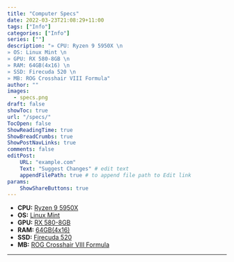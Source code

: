 ```yaml
---
title: "Computer Specs"
date: 2022-03-23T21:08:29+11:00
tags: ["Info"]
categories: ["Info"]
series: [""]
description: "» CPU: Ryzen 9 5950X \n
» OS: Linux Mint \n
» GPU: RX 580-8GB \n
» RAM: 64GB(4x16) \n
» SSD: Firecuda 520 \n
» MB: ROG Crosshair VIII Formula"
author: ""
images:
  - specs.png
draft: false
showToc: true
url: "/specs/"
TocOpen: false
ShowReadingTime: true
ShowBreadCrumbs: true
ShowPostNavLinks: true
comments: false
editPost:
    URL: "example.com"
    Text: "Suggest Changes" # edit text
    appendFilePath: true # to append file path to Edit link
params:
    ShowShareButtons: true
---
```


- **CPU:** [Ryzen 9 5950X](https://www.amd.com/en/products/cpu/amd-ryzen-9-5950x)
- **OS:** [Linux Mint](https://linuxmint.com/)
- **GPU:** [RX 580-8GB](https://www.amd.com/en/products/graphics/radeon-rx-580)
- **RAM:** [64GB(4x16)](https://www.gskill.com/product/165/166/1562743478/F4-3600C16D-32GTZRC)
- **SSD:** [Firecuda 520](https://www.seagate.com/au/en/products/gaming-drives/pc-gaming/firecuda-520-ssd/)
- **MB:** [ROG Crosshair VIII Formula](https://rog.asus.com/us/motherboards/rog-crosshair/rog-crosshair-viii-formula-model/)

---
